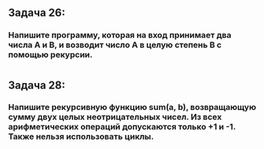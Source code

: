 ## Задача 26:

### Напишите программу, которая на вход принимает два числа A и B, и возводит число А в целую степень B с помощью рекурсии.

#

## Задача 28:

### Напишите рекурсивную функцию sum(a, b), возвращающую сумму двух целых неотрицательных чисел. Из всех арифметических операций допускаются только +1 и -1. Также нельзя использовать циклы.
